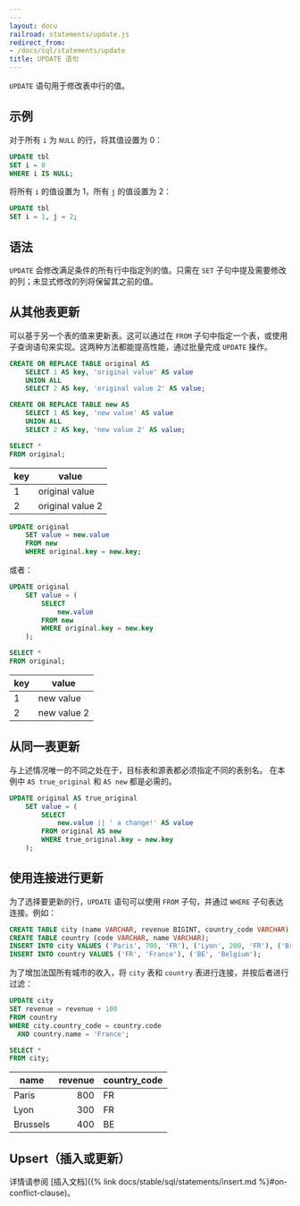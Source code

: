 ```yaml
---
---
layout: docu
railroad: statements/update.js
redirect_from:
- /docs/sql/statements/update
title: UPDATE 语句
---
```


`UPDATE` 语句用于修改表中行的值。

## 示例

对于所有 `i` 为 `NULL` 的行，将其值设置为 0：

```sql
UPDATE tbl
SET i = 0
WHERE i IS NULL;
```

将所有 `i` 的值设置为 1，所有 `j` 的值设置为 2：

```sql
UPDATE tbl
SET i = 1, j = 2;
```

## 语法

<div id="rrdiagram"></div>

`UPDATE` 会修改满足条件的所有行中指定列的值。只需在 `SET` 子句中提及需要修改的列；未显式修改的列将保留其之前的值。

## 从其他表更新

可以基于另一个表的值来更新表。这可以通过在 `FROM` 子句中指定一个表，或使用子查询语句来实现。这两种方法都能提高性能，通过批量完成 `UPDATE` 操作。

```sql
CREATE OR REPLACE TABLE original AS
    SELECT 1 AS key, 'original value' AS value
    UNION ALL
    SELECT 2 AS key, 'original value 2' AS value;

CREATE OR REPLACE TABLE new AS
    SELECT 1 AS key, 'new value' AS value
    UNION ALL
    SELECT 2 AS key, 'new value 2' AS value;

SELECT *
FROM original;
```

| key |      value       |
|-----|------------------|
| 1   | original value   |
| 2   | original value 2 |

```sql
UPDATE original
    SET value = new.value
    FROM new
    WHERE original.key = new.key;
```

或者：

```sql
UPDATE original
    SET value = (
        SELECT
            new.value
        FROM new
        WHERE original.key = new.key
    );
```

```sql
SELECT *
FROM original;
```

| key |    value    |
|-----|-------------|
| 1   | new value   |
| 2   | new value 2 |

## 从同一表更新

与上述情况唯一的不同之处在于，目标表和源表都必须指定不同的表别名。
在本例中 `AS true_original` 和 `AS new` 都是必需的。

```sql
UPDATE original AS true_original
    SET value = (
        SELECT
            new.value || ' a change!' AS value
        FROM original AS new
        WHERE true_original.key = new.key
    );
```

## 使用连接进行更新

为了选择要更新的行，`UPDATE` 语句可以使用 `FROM` 子句，并通过 `WHERE` 子句表达连接。例如：

```sql
CREATE TABLE city (name VARCHAR, revenue BIGINT, country_code VARCHAR);
CREATE TABLE country (code VARCHAR, name VARCHAR);
INSERT INTO city VALUES ('Paris', 700, 'FR'), ('Lyon', 200, 'FR'), ('Brussels', 400, 'BE');
INSERT INTO country VALUES ('FR', 'France'), ('BE', 'Belgium');
```

为了增加法国所有城市的收入，将 `city` 表和 `country` 表进行连接，并按后者进行过滤：

```sql
UPDATE city
SET revenue = revenue + 100
FROM country
WHERE city.country_code = country.code
  AND country.name = 'France';
```

```sql
SELECT *
FROM city;
```

|   name   | revenue | country_code |
|----------|--------:|--------------|
| Paris    | 800     | FR           |
| Lyon     | 300     | FR           |
| Brussels | 400     | BE           |

## Upsert（插入或更新）

详情请参阅 [插入文档]({% link docs/stable/sql/statements/insert.md %}#on-conflict-clause)。